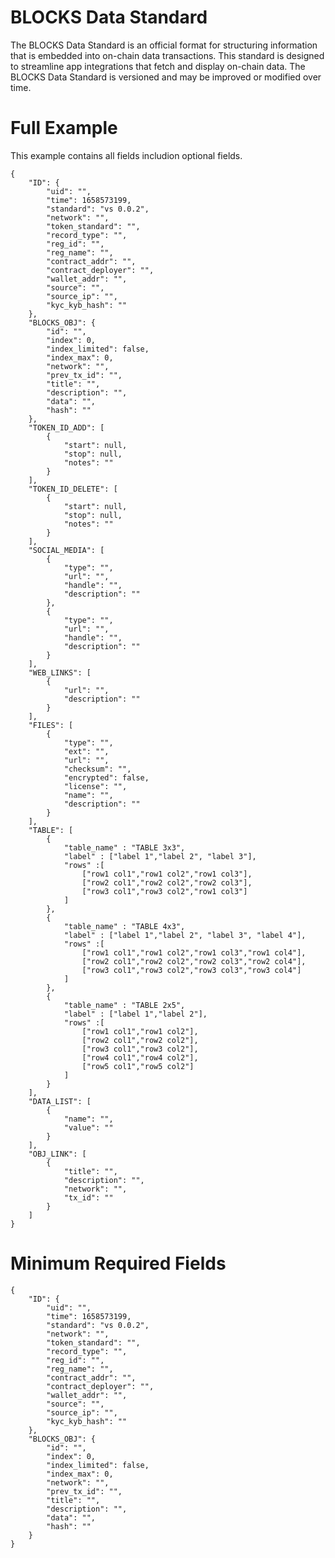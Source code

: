 # BLOCKS Data Standard
The BLOCKS Data Standard is an official format for structuring information that is embedded into on-chain data transactions. This standard is designed to streamline app integrations that fetch and display on-chain data. The BLOCKS Data Standard is versioned and may be improved or modified over time.

# Full Example
This example contains all fields includion optional fields.
```
{
	"ID": {
		"uid": "",
		"time": 1658573199,
		"standard": "vs 0.0.2",
		"network": "",
		"token_standard": "",
		"record_type": "",
		"reg_id": "",
		"reg_name": "",
		"contract_addr": "",
		"contract_deployer": "",
		"wallet_addr": "",
		"source": "",
		"source_ip": "",
		"kyc_kyb_hash": ""
	},
	"BLOCKS_OBJ": {
		"id": "",
		"index": 0,
		"index_limited": false,
		"index_max": 0,
		"network": "",
		"prev_tx_id": "",
		"title": "",
		"description": "",
		"data": "",
		"hash": ""
	},
	"TOKEN_ID_ADD": [
		{
			"start": null,
			"stop": null,
			"notes": ""
		}
	],
	"TOKEN_ID_DELETE": [
		{
			"start": null,
			"stop": null,
			"notes": ""
		}
	],
	"SOCIAL_MEDIA": [
		{
			"type": "",
			"url": "",
			"handle": "",
			"description": ""
		},
		{
			"type": "",
			"url": "",
			"handle": "",
			"description": ""
		}
	],
	"WEB_LINKS": [
		{
			"url": "",
			"description": ""
		}
	],
	"FILES": [
		{
			"type": "",
			"ext": "",
			"url": "",
			"checksum": "",
			"encrypted": false,
			"license": "",
			"name": "",
			"description": ""
		}
	],
	"TABLE": [
		{
			"table_name" : "TABLE 3x3",
			"label" : ["label 1","label 2", "label 3"],
			"rows" :[
				["row1 col1","row1 col2","row1 col3"],
				["row2 col1","row2 col2","row2 col3"],
				["row3 col1","row3 col2","row1 col3"]
			]
		},
		{
			"table_name" : "TABLE 4x3",
			"label" : ["label 1","label 2", "label 3", "label 4"],
			"rows" :[
				["row1 col1","row1 col2","row1 col3","row1 col4"],
				["row2 col1","row2 col2","row2 col3","row2 col4"],
				["row3 col1","row3 col2","row3 col3","row3 col4"]
			]
		},
		{
			"table_name" : "TABLE 2x5",
			"label" : ["label 1","label 2"],
			"rows" :[
				["row1 col1","row1 col2"],
				["row2 col1","row2 col2"],
				["row3 col1","row3 col2"],
				["row4 col1","row4 col2"],
				["row5 col1","row5 col2"]
			]
		}
	],
	"DATA_LIST": [
		{
			"name": "",
			"value": ""
		}
	],
	"OBJ_LINK": [
		{
			"title": "",
			"description": "",
			"network": "",
			"tx_id": ""
		}
	]
}
```
# Minimum Required Fields
```
{
	"ID": {
		"uid": "",
		"time": 1658573199,
		"standard": "vs 0.0.2",
		"network": "",
		"token_standard": "",
		"record_type": "",
		"reg_id": "",
		"reg_name": "",
		"contract_addr": "",
		"contract_deployer": "",
		"wallet_addr": "",
		"source": "",
		"source_ip": "",
		"kyc_kyb_hash": ""
	},
	"BLOCKS_OBJ": {
		"id": "",
		"index": 0,
		"index_limited": false,
		"index_max": 0,
		"network": "",
		"prev_tx_id": "",
		"title": "",
		"description": "",
		"data": "",
		"hash": ""
	}
}  
```
